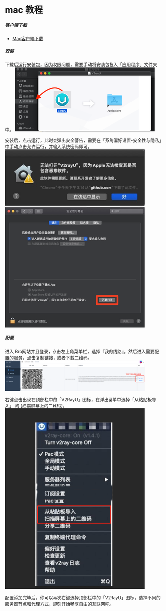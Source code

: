 # mac 教程


##### 客户端下载
 - [Mac客户端下载](https://github.com/brossr/BroXray/raw/master/files/obfs_client/Mac.dmg)

##### 安装

下载后运行安装包，因为权限问题，需要手动将安装包拖入「应用程序」文件夹中。
<img src="./img/mac/mac01.png"  width="450" alt="" />


安装后，点击运行，此时会弹出安全警告，需要在「系统偏好设置-安全性与隐私」中手动点击允许运行，并输入系统密码即可。
<img src="./img/mac/mac02.png"  width="450" alt="" />
<img src="./img/mac/mac03.png"  width="450" alt="" />

##### 配置
进入 Bro网站并且登录，点击左上角菜单栏，选择『我的线路』。然后进入需要配置的服务，点击复制链接，或者下载二维码。
<img src="./img/mac/mac04.png"  width="450" alt="" />

右键点击出现在顶部栏中的「V2RayU」图标，在弹出菜单中选择「从粘贴板导入」 或 [扫描屏幕上的二维码]。
<img src="./img/mac/mac05.png"  width="450" alt="" />

配置添加完毕后，你可以再次右键选择顶部栏中的「V2RayU」图标，选择不同的服务器节点和代理方式，即刻开始畅享自由的互联网吧。